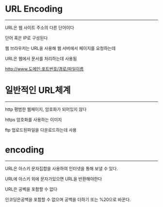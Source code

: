 # URL  Encoding
--------------------
URL은 웹 사이트 주소의 다른 단어이다

단어 혹은 IP로 구성된다

웹 브라우저는 URL을 사용해 웹 서버에서 페이지를 요청하는데

URL은 웹에서 문서를 처리하는데 사용됨

http://www.도메인:포트번호/경로/파일이름


# 일반적인 URL체계
-----------

http 평범한 웹페이지, 암호화가 되어있지 않다

https 암호화를 사용하는 이미지

ftp 업로드된파일을 다운로드하는데 사용

# encoding
---------------
URL은 아스키 문자집합을 사용하여 인터넷을 통해 보낼 수 있다.

URL에 아스키 외에 문자가있으면 URL을 반환해야한다

URL은 공벡을 포함할 수 없다

인코딩은공백을 포함할 수 없으며 공백을 더하기 또는 %20으로 바꾼다.
